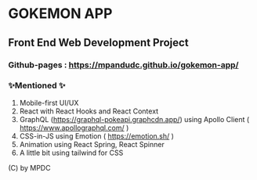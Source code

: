 # GOKEMON APP
## Front End Web Development Project
### Github-pages : https://mpandudc.github.io/gokemon-app/
### ✨Mentioned ✨
1. Mobile-first UI/UX
2. React with React Hooks and React Context
3. GraphQL (https://graphql-pokeapi.graphcdn.app/) using Apollo Client ( https://www.apollographql.com/ )
4. CSS-in-JS using Emotion ( https://emotion.sh/ )
5. Animation using React Spring, React Spinner
6. A little bit using tailwind for CSS

(C) by MPDC
